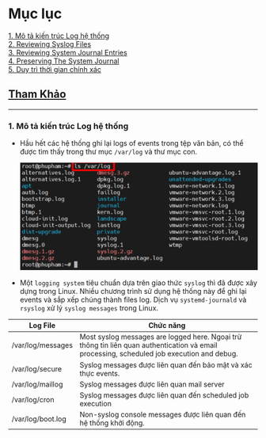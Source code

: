 # Mục lục    
[1. Mô tả kiến trúc Log hệ thống](#1)    
[2. Reviewing Syslog Files](#2)    
[3. Reviewing System Journal Entries](#3)    
[4. Preserving The System Journal](#4)     
[5. Duy trì thời gian chính xác](#5)     

## [Tham Khảo](#6)   

----  

<a name='1'></a>    
### 1. Mô tả kiến trúc Log hệ thống   
- Hầu hết các hệ thống ghi lại logs of events trong tệp văn bản, có thể được tìm thấy trong thư mục `/var/log` và thư mục con.     

  ![image](image/3.7.png)  
- Một `logging system` tiêu chuẩn dựa trên giao thức `syslog` thì đã được xây dựng trong Linux. Nhiều chương trình sử dụng hệ thống này để ghi lại events và sắp xếp chúng thành files log. Dịch vụ `systemd-journald` và `rsyslog` xử lý `syslog messages` trong Linux.   
      
|Log File|Chức năng|   
|----|----|  
|/var/log/messages|Most syslog messages are logged here. Ngoại trừ thông tin liên quan authentication và email processing, scheduled job execution and debug.|   
|/var/log/secure|Syslog messages được liên quan đến bảo mật và xác thực events.|   
|/var/log/maillog|Syslog messages được liên quan mail server |   
|/var/log/cron| Syslog messages được liên quan đến scheduled job execution |   
|/var/log/boot.log|Non-syslog console messages được liên quan đến hệ thống khởi động.|



